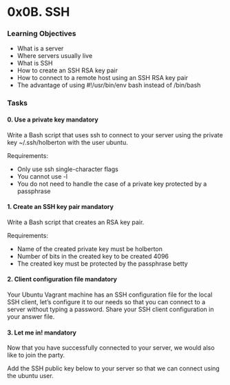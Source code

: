 # 0x0B. SSH

### Learning Objectives

- What is a server
- Where servers usually live
- What is SSH
- How to create an SSH RSA key pair
- How to connect to a remote host using an SSH RSA key pair
- The advantage of using #!/usr/bin/env bash instead of /bin/bash

### Tasks

#### 0. Use a private key mandatory

Write a Bash script that uses ssh to connect to your server using the private key ~/.ssh/holberton with the user ubuntu.

Requirements:
- Only use ssh single-character flags
- You cannot use -l
- You do not need to handle the case of a private key protected by a passphrase


#### 1. Create an SSH key pair mandatory

Write a Bash script that creates an RSA key pair.

Requirements:

- Name of the created private key must be holberton
- Number of bits in the created key to be created 4096
- The created key must be protected by the passphrase betty


#### 2. Client configuration file mandatory

Your Ubuntu Vagrant machine has an SSH configuration file for the local SSH client, let’s configure it to our needs so that you can connect to a server without typing a password. Share your SSH client configuration in your answer file.


#### 3. Let me in! mandatory

Now that you have successfully connected to your server, we would also like to join the party.

Add the SSH public key below to your server so that we can connect using the ubuntu user.
